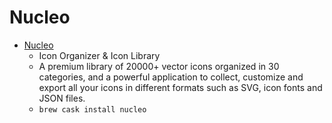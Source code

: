 # Nucleo
- [Nucleo](https://nucleoapp.com/)
  -  Icon Organizer & Icon Library
  - A premium library of 20000+ vector icons organized in 30 categories, and a powerful application to collect, customize and export all your icons in different formats such as SVG, icon fonts and JSON files.
  - `brew cask install nucleo`
